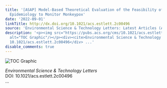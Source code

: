 ```yaml
---
title: '[ASAP] Model-Based Theoretical Evaluation of the Feasibility of Using Wastewater-Based
  Epidemiology to Monitor Monkeypox'
date: '2022-09-01'
linkTitle: http://dx.doi.org/10.1021/acs.estlett.2c00496
source: 'Environmental Science & Technology Letters: Latest Articles (ACS Publications)'
description: '<p><img src="https://pubs.acs.org/cms/10.1021/acs.estlett.2c00496/asset/images/medium/ez2c00496_0004.gif"
  alt="TOC Graphic"/></p><div><cite>Environmental Science & Technology Letters</cite></div><div>DOI:
  10.1021/acs.estlett.2c00496</div> ...'
disable_comments: true
---
```

<p><img src="https://pubs.acs.org/cms/10.1021/acs.estlett.2c00496/asset/images/medium/ez2c00496_0004.gif" alt="TOC Graphic"/></p><div><cite>Environmental Science & Technology Letters</cite></div><div>DOI: 10.1021/acs.estlett.2c00496</div> ...